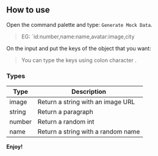 ## How to use

Open the command palette and type: `Generate Mock Data`.

> EG: `id:number,name:name,avatar:image,city

On the input and put the keys of the object that you want:

> You can type the keys using colon character .

### Types

| Type   | Description                        |
| ------ | ---------------------------------- |
| image  | Return a string with an image URL  |
| string | Return a paragraph                 |
| number | Return a random int                |
| name   | Return a string with a random name |

**Enjoy!**
